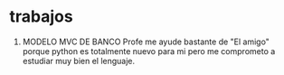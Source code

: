 # trabajos
1) MODELO MVC DE BANCO
   Profe me ayude bastante de "El amigo" porque python es totalmente nuevo para mi pero me comprometo a estudiar muy bien el lenguaje.
   

